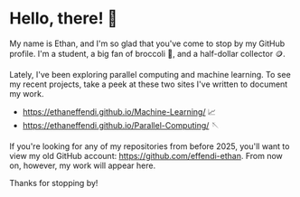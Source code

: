 # Hello, there! 👋

My name is Ethan, and I'm so glad that you've come to stop by my GitHub profile. 
I'm a student, a big fan of broccoli 🥦, and a half-dollar collector 🪙.  

Lately, I've been exploring parallel computing and machine learning. To see my recent projects, take a peek at these two sites I've written to document my work. 
 - https://ethaneffendi.github.io/Machine-Learning/ 📈
 - https://ethaneffendi.github.io/Parallel-Computing/ 🪡

If you're looking for any of my repositories from before 2025, you'll want to view my old GitHub account: https://github.com/effendi-ethan. 
From now on, however, my work will appear here. 

Thanks for stopping by! 

